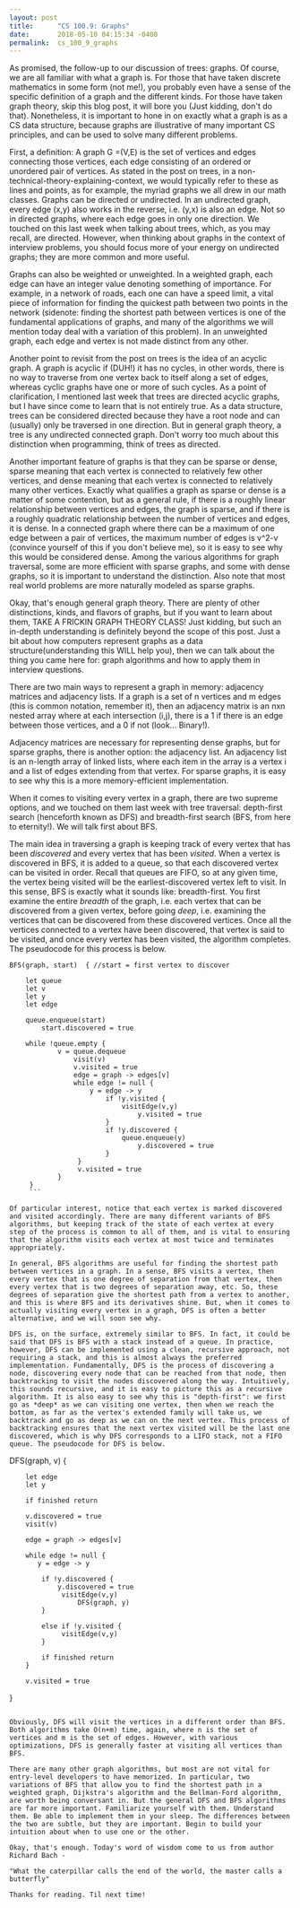 ```yaml
---
layout: post
title:      "CS 100.9: Graphs"
date:       2018-05-10 04:15:34 -0400
permalink:  cs_100_9_graphs
---
```



As promised, the follow-up to our discussion of trees: graphs. Of course, we are all familiar with what a graph is. For those that have taken discrete mathematics in some form (not me!), you probably even have a sense of the specific definition of a graph and the different kinds. For those have taken graph theory, skip this blog post, it will bore you (Just kidding, don't do that). Nonetheless, it is important to hone in on exactly what a graph is as a CS data structure, because graphs are illustrative of many important CS principles, and can be used to solve many different problems.  

First, a definition: A graph G =(V,E) is the set of vertices and edges connecting those vertices, each edge consisting of an ordered or unordered pair of vertices. As stated in the post on trees, in a non-technical-theory-explaining-context, we would typically refer to these as lines and points, as for example, the myriad graphs we all drew in our math classes. Graphs can be directed or undirected. In  an undirected graph, every edge (x,y) also works in the reverse, i.e. (y,x) is also an edge. Not so in directed graphs, where each edge goes in only one direction. We touched on this last week when talking about trees, which, as you may recall, are directed. However, when thinking about graphs in the context of interview problems, you should focus more of your energy on undirected graphs; they are more common and more useful. 

Graphs can also be weighted or unweighted. In a weighted graph, each edge can have an integer value denoting something of importance. For example, in a network of roads, each one can have a speed limit, a vital piece of information for finding the quickest path between two points in the network (sidenote: finding the shortest path between vertices is one of the fundamental applications of graphs, and many of the algorithms we will mention today deal with a variation of this problem). In an unweighted graph, each edge and vertex is not made distinct from any other. 

Another point to revisit from the post on trees is the idea of an acyclic graph. A graph is acyclic if (DUH!) it has no cycles, in other words, there is no way to traverse from one vertex back to itself along a set of edges, whereas cyclic graphs have one or more of such cycles. As a point of clarification, I mentioned last week that trees are directed acyclic graphs, but I have since come to learn that is not entirely true. As a data structure, trees can be considered directed because they have a root node and can (usually) only be traversed in one direction. But in general graph theory, a tree is any undirected connected graph. Don't worry too much about this distinction when programming, think of trees as directed. 

Another important feature of graphs is that they can be sparse or dense, sparse meaning that each vertex is connected to relatively few other vertices, and dense meaning that each vertex is connected to relatively many other vertices. Exactly what qualifies a graph as sparse or dense is a matter of some contention, but as a general rule, if there is a roughly linear relationship between vertices and edges, the graph is sparse, and if there is a roughly quadratic relationship between the number of vertices and edges, it is dense. In a connected graph where there can be a maximum of one edge between a pair of vertices, the maximum number of edges is v^2-v (convince yourself of this if you don't believe me), so it is easy to see why this would be considered dense. Among the various algorithms for graph traversal, some are more efficient with sparse graphs, and some with dense graphs, so it is important to understand the distinction. Also note that most real world problems are more naturally modeled as sparse graphs. 

Okay, that's enough general graph theory. There are plenty of other distinctions, kinds, and flavors of graphs, but if you want to learn about them, TAKE A FRICKIN GRAPH THEORY CLASS! Just kidding, but such an in-depth understanding is definitely beyond the scope of this post. Just a bit about how computers represent graphs as a data structure(understanding this WILL help you), then we can talk about the thing you came here for: graph algorithms and how to apply them in interview questions. 

There are two main ways to represent a graph in memory: adjacency matrices and adjacency lists. If a graph is a set of n vertices and m edges (this is common notation, remember it), then an adjacency matrix is an nxn nested array where at each intersection (i,j), there is a 1 if there is an edge between those vertices, and a 0 if not (look... Binary!). 

Adjacency matrices are necessary for representing dense graphs, but for sparse graphs, there is another option: the adjacency list. An adjacency list is an n-length array of linked lists, where each item in the array is a vertex i and a list of edges extending from that vertex. For sparse graphs, it is easy to see why this is a more memory-efficient implementation.

When it comes to visiting every vertex in a graph, there are two supreme options, and we touched on them last week with tree traversal: depth-first search (henceforth known as DFS) and breadth-first search (BFS, from here to eternity!). We will talk first about BFS. 

The main idea in traversing a graph is keeping track of every vertex that has been *discovered* and every vertex that has been *visited*. When a vertex is discovered in BFS, it is added to a queue, so that each discovered vertex can be visited in order. Recall that queues are FIFO, so at any given time, the vertex being visited will be the earliest-discovered vertex left to visit. In this sense, BFS is exactly what it sounds like: breadth-first. You first examine the entire *breadth* of the graph, i.e. each vertex that can be discovered from a given vertex, before going *deep*, i.e. examining the vertices that can be discovered from these discovered vertices. Once all the vertices connected to a vertex have been discovered, that vertex is said to be visited, and once every vertex has been visited, the algorithm completes. The pseudocode for this process is below. 

``` 
BFS(graph, start)  { //start = first vertex to discover  

    let queue 
    let v 
    let y 
    let edge 

    queue.enqueue(start) 
		start.discovered = true

    while !queue.empty {  
		    v = queue.dequeue 
				visit(v) 
				v.visited = true 
				edge = graph -> edges[v] 
				while edge != null { 
				    y = edge -> y 
						if !y.visited { 
						    visitEdge(v,y) 
								y.visited = true
						} 
						if !y.discovered { 
						    queue.enqueue(y) 
								y.discovered = true
						} 
				 } 
				 v.visited = true
			} 
	 } 
	 ``` 
	 
Of particular interest, notice that each vertex is marked discovered and visited accordingly. There are many different variants of BFS algorithms, but keeping track of the state of each vertex at every step of the process is common to all of them, and is vital to ensuring that the algorithm visits each vertex at most twice and terminates appropriately.  

In general, BFS algorithms are useful for finding the shortest path between vertices in a graph. In a sense, BFS visits a vertex, then every vertex that is one degree of separation from that vertex, then every vertex that is two degrees of separation away, etc. So, these degrees of separation give the shortest path from a vertex to another, and this is where BFS and its derivatives shine. But, when it comes to actually visiting every vertex in a graph, DFS is often a better alternative, and we will soon see why. 

DFS is, on the surface, extremely similar to BFS. In fact, it could be said that DFS is BFS with a stack instead of a queue. In practice, however, DFS can be implemented using a clean, recursive approach, not requiring a stack, and this is almost always the preferred implementation. Fundamentally, DFS is the process of discovering a node, discovering every node that can be reached from that node, then backtracking to visit the nodes discovered along the way. Intuitively, this sounds recursive, and it is easy to picture this as a recursive algorithm. It is also easy to see why this is "depth-first": we first go as *deep* as we can visiting one vertex, then when we reach the bottom, as far as the vertex's extended family will take us, we backtrack and go as deep as we can on the next vertex. This process of backtracking ensures that the next vertex visited will be the last one discovered, which is why DFS corresponds to a LIFO stack, not a FIFO queue. The pseudocode for DFS is below. 

```

DFS(graph, v) { 
    
		let edge 
		let y  
		
		if finished return 
		
		v.discovered = true 
		visit(v) 
		
		edge = graph -> edges[v] 
		
		while edge != null { 
		   y = edge -> y 
			
			if !y.discovered { 
			    y.discovered = true
			     visitEdge(v,y) 
					 DFS(graph, y) 
			} 
			
			else if !y.visited {  
			     visitEdge(v,y)  
			} 
			
			if finished return 
		} 
		
		v.visited = true 
} 
``` 

Obviously, DFS will visit the vertices in a different order than BFS. Both algorithms take O(n+m) time, again, where n is the set of vertices and m is the set of edges. However, with various optimizations, DFS is generally faster at visiting all vertices than BFS. 

There are many other graph algorithms, but most are not vital for entry-level developers to have memorized. In particular, two variations of BFS that allow you to find the shortest path in a weighted graph, Dijkstra's algorithm and the Bellman-Ford algorithm, are worth being conversant in. But the general DFS and BFS algorithms are far more important. Familiarize yourself with them. Understand them. Be able to implement them in your sleep. The differences between the two are subtle, but they are important. Begin to build your intuition about when to use one or the other. 

Okay, that's enough. Today's word of wisdom come to us from author Richard Bach -

"What the caterpillar calls the end of the world, the master calls a butterfly" 

Thanks for reading. Til next time!
			    
					 



    
